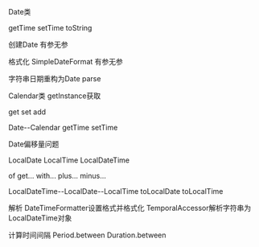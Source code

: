 Date类

getTime
setTime
toString

创建Date	有参无参


格式化
SimpleDateFormat	有参无参

字符串日期重构为Date
parse


Calendar类
getInstance获取

get
set
add

Date--Calendar
getTime
setTime

Date偏移量问题


LocalDate
LocalTime
LocalDateTime

of
get...
with...
plus...
minus...

LocalDateTime--LocalDate--LocalTime
toLocalDate
toLocalTime

解析
DateTimeFormatter设置格式并格式化
TemporalAccessor解析字符串为LocalDateTime对象


计算时间间隔
Period.between
Duration.between

